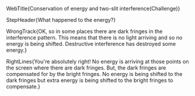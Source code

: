 WebTitle{Conservation of energy and two-slit interference(Challenge)}

StepHeader{What happened to the energy?}

WrongTrack{OK, so in some places there are dark fringes in the interference pattern. This means that there is no light arriving and so no energy is being shifted. Destructive interference has destroyed some energy.}

RightLines{You're absolutely right! No energy is arriving at those points on the screen where there are dark fringes. But, the dark fringes are compensated for by the bright fringes. No energy is being shifted to the dark fringes but extra energy is being shifted to the bright fringes to compensate.}

 
 